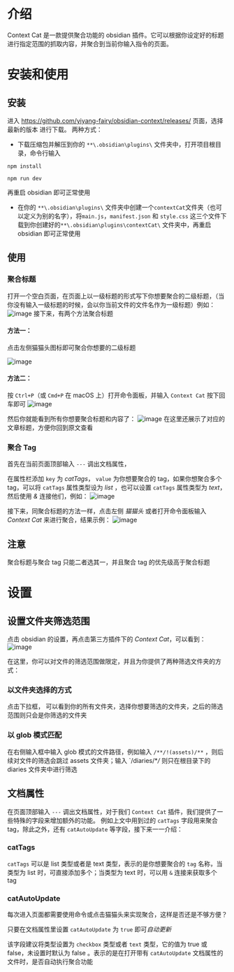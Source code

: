 # 介绍

Context Cat 是一款提供聚合功能的 obsidian 插件。它可以根据你设定好的标题进行指定范围的抓取内容，并聚合到当前你输入指令的页面。

# 安装和使用

## 安装

进入 https://github.com/yiyang-fairy/obsidian-context/releases/ 页面，选择最新的版本
进行下载。
两种方式： 
- 下载压缩包并解压到你的 `**\.obsidian\plugins\` 文件夹中，打开项目根目录，命令行输入
```
npm install

npm run dev
```
再重启 obsidian 即可正常使用
- 在你的 `**\.obsidian\plugins\` 文件夹中创建一个`contextCat`文件夹（也可以定义为别的名字），将`main.js`，`manifest.json` 和 `style.css` 这三个文件下载到你创建好的`**\.obsidian\plugins\contextCat\` 文件夹中，再重启 obsidian 即可正常使用
## 使用

### 聚合标题

打开一个空白页面，在页面上以一级标题的形式写下你想要聚合的二级标题，（当你没有输入一级标题的时候，会以你当前文件的文件名作为一级标题）例如：
![image](https://github.com/yiyang-fairy/obsidian-context/assets/51814167/2b99be8c-42ee-49d8-909d-c6340af21a3c)
接下来，有两个方法聚合标题

#### 方法一：

点击左侧猫猫头图标即可聚合你想要的二级标题

![image](https://github.com/yiyang-fairy/obsidian-context/assets/51814167/ed44faad-280c-4e79-a61e-33a223a972c1)

#### 方法二：

按 `Ctrl+P`（或 `Cmd+P` 在 macOS 上）打开命令面板，并输入 `Context Cat` 按下回车即可
![image](https://github.com/yiyang-fairy/obsidian-context/assets/51814167/1e213a32-844b-489e-be99-7fe442291c85)

然后你就能看到所有你想要聚合标题和内容了：
![image](https://github.com/yiyang-fairy/obsidian-context/assets/51814167/10701f28-31ca-49bf-bc10-cca7d0f5b218)
在这里还展示了对应的文章标题，方便你回到原文查看

### 聚合 Tag

首先在当前页面顶部输入 `---` 调出文档属性，

在属性栏添加 `key` 为 _catTags_， `value` 为你想要聚合的 tag，如果你想聚合多个 tag，可以将 `catTags` 属性类型设为 _list_ ，也可以设置 `catTags` 属性类型为 _text_， 然后使用 _&_ 连接他们，例如：
![image](https://github.com/yiyang-fairy/obsidian-context/assets/51814167/5b176896-f6e3-4f5b-b784-263deb44eb11)

接下来，同聚合标题的方法一样，点击左侧 _猫猫头_ 或者打开命令面板输入 _Context Cat_ 来进行聚合，结果示例：
![image](https://github.com/yiyang-fairy/obsidian-context/assets/51814167/2c6afdc7-c8a7-49bf-adae-c91e008650c2)

## 注意

聚合标题与聚合 tag 只能二者选其一，并且聚合 tag 的优先级高于聚合标题

# 设置

## 设置文件夹筛选范围

点击 obsidian 的设置，再点击第三方插件下的 _Context Cat_，可以看到：
![image](https://github.com/yiyang-fairy/obsidian-context/assets/51814167/0529426e-1e82-4cf0-bcbf-0c0078807370)

在这里，你可以对文件的筛选范围做限定，并且为你提供了两种筛选文件夹的方式：

### 以文件夹选择的方式

点击下拉框， 可以看到你的所有文件夹，选择你想要筛选的文件夹，之后的筛选范围则只会是你筛选的文件夹

### 以 glob 模式匹配

在右侧输入框中输入 glob 模式的文件路径，例如输入 `/**/!(assets)/**` ，则后续对文件的筛选会跳过 assets 文件夹；输入 `/diaries/\*_/_ 则只在根目录下的 diaries 文件夹中进行筛选

## 文档属性

在页面顶部输入 `---` 调出文档属性，对于我们 `Context Cat` 插件，我们提供了一些特殊的字段来增加额外的功能。
例如上文中用到过的 `catTags` 字段用来聚合 tag，除此之外，还有 `catAutoUpdate` 等字段，接下来一一介绍：

### catTags

`catTags` 可以是 list 类型或者是 text 类型，表示的是你想要聚合的 `tag` 名称，当类型为 list 时，可直接添加多个；当类型为 text 时，可以用 `&` 连接来获取多个 tag

### catAutoUpdate

每次进入页面都需要使用命令或点击猫猫头来实现聚合，这样是否还是不够方便？

只要在文档属性里设置 `catAutoUpdate` 为 `true` 即可*自动更新*

该字段建议将类型设置为 `checkbox` 类型或者 `text` 类型，它的值为 true 或 false，未设置时默认为 false 。表示的是在打开带有 `catAutoUpdate` 文档属性的文件时，是否自动执行聚合功能
